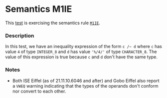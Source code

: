 # Semantics M1IE

This [test](.) is exercising the semantics rule [`M1IE`](../Readme.md).

### Description

In this test, we have an inequality expression of the form `c /~ d` where `c` has value `4` of type `INTEGER_8` and `d` has value `'%/4/'` of type `CHARACTER_8`. The value of this expression is true because `c` and `d` don't have the same type.

### Notes

* Both ISE Eiffel (as of 21.11.10.6046 and after) and Gobo Eiffel also report a `VWEQ` warning indicating that the types of the operands don't conform nor convert to each other.
